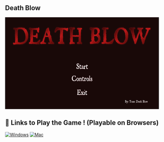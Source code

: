 ## Death Blow
<img src="Images/titlescreen.png"  width="600" height="300">

## 🔗 Links to Play the Game ! (Playable on Browsers)
[![Windows](https://img.shields.io/badge/Windows-0078D6?style=for-the-badge&logo=windows&logoColor=white)](https://wakamoli.itch.io/death-blow)
[![Mac](https://img.shields.io/badge/mac%20os-000000?style=for-the-badge&logo=apple&logoColor=white)](https://soccerboy22.itch.io/death-blow)




